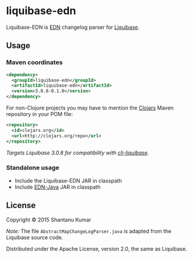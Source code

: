 # liquibase-edn

Liquibase-EDN is [EDN](https://github.com/edn-format/edn) changelog parser for [Liquibase](http://www.liquibase.org/).

## Usage

### Maven coordinates

```xml
<dependency>
  <groupId>liquibase-edn</groupId>
  <artifactId>liquibase-edn</artifactId>
  <version>3.0.8-0.1.0</version>
</dependency>
```

For non-Clojure projects you may have to mention the [Clojars](https://clojars.org/) Maven repository in your POM file:

```xml
<repository>
  <id>clojars.org</id>
  <url>http://clojars.org/repo</url>
</repository>
```

_Targets Liquibase 3.0.8 for compatibility with [clj-liquibase](https://github.com/kumarshantanu/clj-liquibase)._

### Standalone usage

- Include the Liquibase-EDN JAR in classpath
- Include [EDN-Java](https://github.com/bpsm/edn-java) JAR in classpath

## License

Copyright © 2015 Shantanu Kumar

_Note:_ The file `AbstractMapChangeLogParser.java` is adapted from the Liquibase source code.

Distributed under the Apache License, version 2.0, the same as Liquibase.
